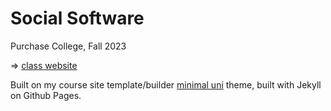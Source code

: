 # Social Software

Purchase College, Fall 2023

=> [class website](https://leetusman.com/social_software_2021)

Built on my course site template/builder [minimal uni](https://github.com/lee2sman/minimal-uni) theme, built with Jekyll on Github Pages. 
